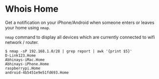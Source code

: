 # Whois Home

Get a notification on your iPhone/Android when someone enters or leaves your home using `nmap`.

`nmap` command to display all devices which are currently connected to wifi network / router.

    $ nmap -sP 192.168.1.0/28 | grep report | awk '{print $5}'
    D-Link123.Home
    Abhinays-iMac.Home
    Abhinays-iPhone.Home
    raspberrypi.Home
    android-4b5451e9e51fd693.Home
